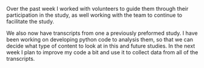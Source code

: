 Over the past week I worked with volunteers to guide them through their
participation in the study, as well working with the team to continue to
facilitate the study.

We also now have transcripts from one a previously preformed study.  I have
been working on developing python code to analysis them, so that we can decide
what type of content to look at in this and future studies.  In the next week
I plan to improve my code a bit and use it to collect data from all of the
transcripts.